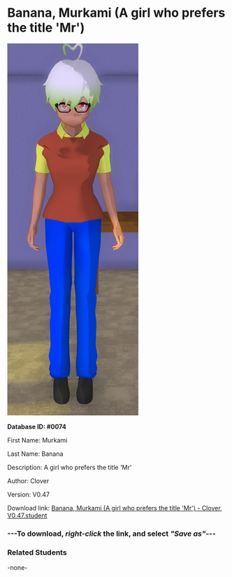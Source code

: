 # Banana, Murkami (A girl who prefers the title 'Mr')

<img src="../../Files/Images/Banana, Murkami (A girl who prefers the title 'Mr').png" title="Banana, Murkami (A girl who prefers the title 'Mr') - Clover, V0.47">

**Database ID: #0074**

First Name: Murkami

Last Name: Banana

Description: A girl who prefers the title 'Mr'

Author: Clover

Version: V0.47

Download link: <a href="https://raw.githubusercontent.com/Arbiter1223/Daigaku-Gurashi-Custom-Students/master/Files/Student%20Files/Banana%2C%20Murkami%20(A%20girl%20who%20prefers%20the%20title%20'Mr')%20-%20Clover%2C%20V0.47.student">Banana, Murkami (A girl who prefers the title 'Mr') - Clover, V0.47.student</a>

### ---**To download, _right-click_ the link, and select _"Save as"_**---

### Related Students

-none-
